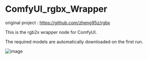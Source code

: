 # ComfyUI_rgbx_Wrapper


original project : https://github.com/zheng95z/rgbx

This is the rgb2x wrapper node for ComfyUI. 

The required models are automatically downloaded on the first run. 

![image](https://github.com/user-attachments/assets/8dc4f187-e02e-499e-a6b2-2bee4bdca569)

